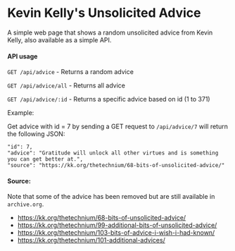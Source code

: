 # Kevin Kelly's Unsolicited Advice

A simple web page that shows a random unsolicited advice from Kevin Kelly, also available as a simple API.

#### API usage

`GET /api/advice` - Returns a random advice

`GET /api/advice/all` - Returns all advice

`GET /api/advice/:id` - Returns a specific advice based on id (1 to 371)

Example:

Get advice with id = 7 by sending a GET request to `/api/advice/7` will return the following JSON:

```
"id": 7,
"advice": "Gratitude will unlock all other virtues and is something you can get better at.",
"source": "https://kk.org/thetechnium/68-bits-of-unsolicited-advice/"
```

#### Source:

Note that some of the advice has been removed but are still available in `archive.org`.

- https://kk.org/thetechnium/68-bits-of-unsolicited-advice/
- https://kk.org/thetechnium/99-additional-bits-of-unsolicited-advice/
- https://kk.org/thetechnium/103-bits-of-advice-i-wish-i-had-known/
- https://kk.org/thetechnium/101-additional-advices/
